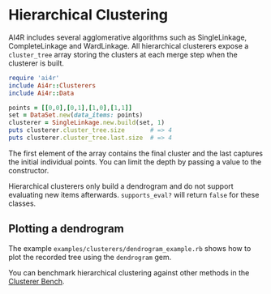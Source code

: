 # Hierarchical Clustering

AI4R includes several agglomerative algorithms such as SingleLinkage,
CompleteLinkage and WardLinkage.  All hierarchical clusterers expose a
`cluster_tree` array storing the clusters at each merge step when the
clusterer is built.

```ruby
require 'ai4r'
include Ai4r::Clusterers
include Ai4r::Data

points = [[0,0],[0,1],[1,0],[1,1]]
set = DataSet.new(data_items: points)
clusterer = SingleLinkage.new.build(set, 1)
puts clusterer.cluster_tree.size       # => 4
puts clusterer.cluster_tree.last.size  # => 4
```

The first element of the array contains the final cluster and the last
captures the initial individual points. You can limit the depth by
passing a value to the constructor.

Hierarchical clusterers only build a dendrogram and do not support
evaluating new items afterwards. `supports_eval?` will return `false`
for these classes.

## Plotting a dendrogram

The example `examples/clusterers/dendrogram_example.rb` shows how to
plot the recorded tree using the `dendrogram` gem.

You can benchmark hierarchical clustering against other methods in the
[Clusterer Bench](clusterer_bench.md).
